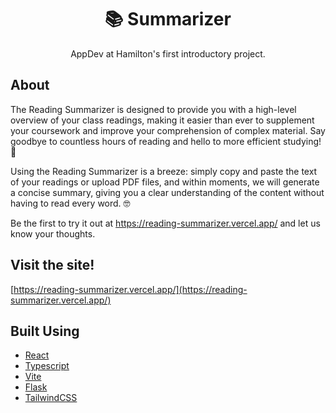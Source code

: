 <h1 align="center">📚 Summarizer</h1>

<p align="center"> AppDev at Hamilton's first introductory project.
    <br> 
</p>

## About <a name = "about"></a>

The Reading Summarizer is designed to provide you with a high-level overview of your class readings, making it easier than ever to supplement your coursework and improve your comprehension of complex material. Say goodbye to countless hours of reading and hello to more efficient studying! 📘

Using the Reading Summarizer is a breeze: simply copy and paste the text of your readings or upload PDF files, and within moments, we will generate a concise summary, giving you a clear understanding of the content without having to read every word. 🤓

Be the first to try it out at https://reading-summarizer.vercel.app/ and let us know your thoughts.

## Visit the site! <a name="usage"></a>

[https://reading-summarizer.vercel.app/](https://reading-summarizer.vercel.app/)

## Built Using <a name = "built_using"></a>

- [React](https://reactjs.org/)
- [Typescript](https://www.typescriptlang.org/)
- [Vite](https://vitejs.dev/)
- [Flask](https://flask.palletsprojects.com/en/2.2.x/)
- [TailwindCSS](https://tailwindcss.com/)

